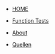 <!-- docs/_sidebar.md -->


* [HOME](./)

* [Function Tests](/tests/index)

* [About](/about/index)

* [Quellen](/contact/index)

